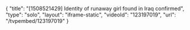 {
    "title": "[1508521429] Identity of runaway girl found in Iraq confirmed",
    "type": "solo",
    "layout": "iframe-static",
    "videoId": "123197019",
    "url": "\/tvpembed\/123197019"
}